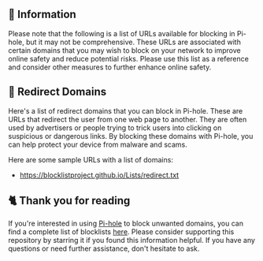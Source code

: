 ## 📃 Information
Please note that the following is a list of URLs available for blocking in Pi-hole, but it may not be comprehensive.
These URLs are associated with certain domains that you may wish to block on your network to improve online safety and reduce potential risks.
Please use this list as a reference and consider other measures to further enhance online safety.

## 🌌 Redirect Domains
Here's a list of redirect domains that you can block in Pi-hole.
These are URLs that redirect the user from one web page to another.
They are often used by advertisers or people trying to trick users into clicking on suspicious or dangerous links.
By blocking these domains with Pi-hole, you can help protect your device from malware and scams.

Here are some sample URLs with a list of domains:
- https://blocklistproject.github.io/Lists/redirect.txt

## 🐈 Thank you for reading
If you're interested in using [Pi-hole](../What%20is%20Pi-hole.md) to block unwanted domains, you can find a complete list of blocklists [here](../../List.md).
Please consider supporting this repository by starring it if you found this information helpful.
If you have any questions or need further assistance, don't hesitate to ask.